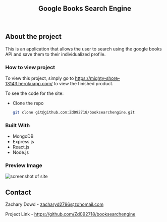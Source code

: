 <br>
<p align="center">
   <h2 align="center">Google Books Search Engine</h2>
</p>
<br>

## About the project

This is an application that allows the user to search using the google books API and save them to their individualized profile.

### How to view project

To view this project, simply go to https://mighty-shore-13143.herokuapp.com/ to view the finished product.

To see the code for the site:

- Clone the repo

  ```sh
  git clone git@github.com:Zd092718/booksearchengine.git
  ```

### Built With

- MongoDB
- Express.js
- React.js
- Node.js

### Preview Image

![screenshot of site](./book-engine/screenshot.png)

## Contact

Zachary Dowd - zacharyd2796@zohomail.com

Project Link - https://github.com/Zd092718/booksearchengine

